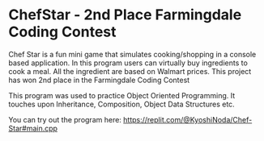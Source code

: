 # ChefStar - 2nd Place Farmingdale Coding Contest
Chef Star is a fun mini game that simulates cooking/shopping in a console based application. 
In this program users can virtually buy ingredients to cook a meal. All the ingredient are based on Walmart prices. 
This project has won 2nd place in the Farmingdale Coding Contest

This program was used to practice Object Oriented Programming. It touches upon Inheritance, Composition, Object Data Structures etc. 

You can try out the program here: https://replit.com/@KyoshiNoda/Chef-Star#main.cpp
